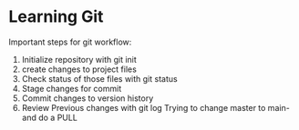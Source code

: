 # Learning Git
Important steps for git workflow:

1. Initialize repository with git init
2. create changes to project files
3. Check status of those files with git status
4. Stage changes for commit
5. Commit changes to version history
6. Review Previous changes with git log 
Trying to change master to main- and do a PULL

